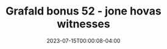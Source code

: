 ---
title: "Grafald bonus 52 - jone hovas witnesses"
type: "image"
date: 2023-07-15T00:00:08-04:00
draft: false
categories: ["Projects"]
image_path: "../img/2023/bonus_52.png"
alt_text: ""
---